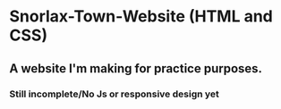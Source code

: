 # Snorlax-Town-Website (HTML and CSS)
## A website I'm making for practice purposes. 
### Still incomplete/No Js or responsive design yet
